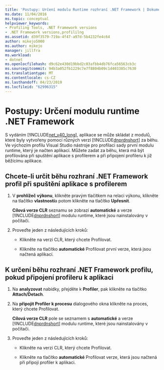 ```yaml
---
title: 'Postupy: Určení modulu Runtime rozhraní .NET Framework | Dokumentace Microsoftu'
ms.date: 11/04/2016
ms.topic: conceptual
helpviewer_keywords:
- Profiling Tools, .NET Framework versions
- .NET Framework versions,profililng
ms.assetid: d39f3579-719a-4f47-a97d-5b4232fe4c64
author: mikejo5000
ms.author: mikejo
manager: jillfra
ms.workload:
- dotnet
ms.openlocfilehash: d9c62e430d19bbd2c03afbb4db76fca56563cb3c
ms.sourcegitcommit: 94b3a052fb1229c7e7f8804b09c1d403385c7630
ms.translationtype: MT
ms.contentlocale: cs-CZ
ms.lasthandoff: 04/23/2019
ms.locfileid: "62996315"
---
```

# <a name="how-to-specify-the-net-framework-runtime"></a>Postupy: Určení modulu runtime .NET Framework

S vydáním [!INCLUDE[net_v40_long](../code-quality/includes/net_v40_long_md.md)], aplikace se může skládat z modulů, které byly vytvořeny pomocí různých verzí [!INCLUDE[dnprdnshort](../code-quality/includes/dnprdnshort_md.md)] za běhu. Ve výchozím profilu Visual Studio nástroje pro profilaci sady první modulu runtime, který je načten aplikací. Můžete zadat za běhu, která má být profilována při spuštění aplikace s profilerem a při připojení profileru k již běžícímu aplikace.

## <a name="to-specify-the-net-framework-run-time-to-profile-when-starting-an-application-with-the-profiler"></a>Chcete-li určit běhu rozhraní .NET Framework profil při spuštění aplikace s profilerem

1. V **prohlížeč výkonu**, klikněte pravým tlačítkem na relaci výkonu, klikněte na tlačítko **vlastnosti**a potom klikněte na tlačítko **Upřesnit**.

     **Cílová verze CLR** seznamu se zobrazí **automatické** a verze [!INCLUDE[dnprdnshort](../code-quality/includes/dnprdnshort_md.md)] modulu runtime, které jsou nainstalovány v počítači.

2. Proveďte jeden z následujících kroků:

    - Klikněte na verzi CLR, který chcete Profilovat.

    - Klikněte na tlačítko **automatické** Profilovat první verze, která jsou načtená aplikací.

## <a name="to-specify-the-net-framework-run-time-to-profile-when-attaching-the-profiler-to-an-application"></a>K určení běhu rozhraní .NET Framework profilu, pokud připojení profileru k aplikaci

1. Na **analyzovat** nabídky, přejděte k **Profiler**, pak klikněte na tlačítko **Attach/Detach**.

2. Na **připojit Profiler k procesu** dialogového okna klikněte na proces, který chcete Profilovat.

     **Cílová verze CLR** pole se seznamem s **automatické** a verze [!INCLUDE[dnprdnshort](../code-quality/includes/dnprdnshort_md.md)] modulu runtime, které jsou nainstalovány v počítači.

3. Proveďte jeden z následujících kroků:

    - Klikněte na verzi CLR, který chcete Profilovat.

    - Klikněte na tlačítko **automatické** Profilovat verze, která jsou načtená při připojí profiler k aplikaci.